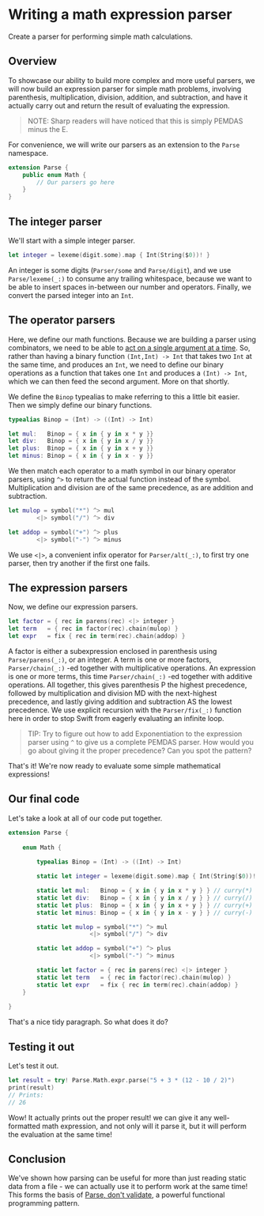 # Writing a math expression parser

Create a parser for performing simple math calculations.

## Overview

To showcase our ability to build more complex and more useful parsers, we will now build an expression parser for simple math problems, involving parenthesis, multiplication, division, addition, and subtraction, and have it actually carry out and return the result of evaluating the expression.

> NOTE: Sharp readers will have noticed that this is simply PEMDAS minus the E.

For convenience, we will write our parsers as an extension to the ``Parse`` namespace.

```swift
extension Parse {
    public enum Math {
        // Our parsers go here
    }
}
```

## The integer parser

We'll start with a simple integer parser.


```swift
let integer = lexeme(digit.some).map { Int(String($0))! }
```

An integer is some digits (``Parser/some`` and ``Parse/digit``), and we use ``Parse/lexeme(_:)`` to consume any trailing whitespace, because we want to be able to insert spaces in-between our number and operators. Finally, we convert the parsed integer into an `Int`.

## The operator parsers

Here, we define our math functions. Because we are building a parser using combinators, we need to be able to [act on a single argument at a time](https://en.wikipedia.org/wiki/Currying). So, rather than having a binary function `(Int,Int) -> Int` that takes two `Int` at the same time, and produces an `Int`, we need to define our binary operations as a function that takes one `Int` and produces a `(Int) -> Int`, which we can then feed the second argument. More on that shortly.

We define the `Binop` typealias to make referring to this a little bit easier. Then we simply define our binary functions.

```swift
typealias Binop = (Int) -> ((Int) -> Int)

let mul:   Binop = { x in { y in x * y }}
let div:   Binop = { x in { y in x / y }}
let plus:  Binop = { x in { y in x + y }}
let minus: Binop = { x in { y in x - y }}
```

We then match each operator to a math symbol in our binary operator parsers, using ``^>`` to return the actual function instead of the symbol. Multiplication and division are of the same precedence, as are addition and subtraction.

```swift
let mulop = symbol("*") ^> mul
        <|> symbol("/") ^> div

let addop = symbol("+") ^> plus
        <|> symbol("-") ^> minus
```

We use ``<|>``, a convenient infix operator for ``Parser/alt(_:)``, to first try one parser, then try another if the first one fails.

## The expression parsers

Now, we define our expression parsers.

```swift
let factor = { rec in parens(rec) <|> integer }
let term   = { rec in factor(rec).chain(mulop) }
let expr   = fix { rec in term(rec).chain(addop) }
```

A factor is either a subexpression enclosed in parenthesis using ``Parse/parens(_:)``, or an integer. A term is one or more factors, ``Parser/chain(_:)`` -ed together with multiplicative operations. An expression is one or more terms, this time ``Parser/chain(_:)`` -ed together with additive operations. All together, this gives parenthesis P the highest precedence, followed by multiplication and division MD with the next-highest precedence, and lastly giving addition and subtraction AS the lowest precedence. We use explicit recursion with the ``Parser/fix(_:)`` function here in order to stop Swift from eagerly evaluating an infinite loop.

> TIP: Try to figure out how to add Exponentiation to the expression parser using `^` to give us a complete PEMDAS parser. How would you go about giving it the proper precedence? Can you spot the pattern?

That's it! We're now ready to evaluate some simple mathematical expressions!

## Our final code

Let's take a look at all of our code put together.

```swift
extension Parse {
    
    enum Math {
        
        typealias Binop = (Int) -> ((Int) -> Int)

        static let integer = lexeme(digit.some).map { Int(String($0))! }

        static let mul:   Binop = { x in { y in x * y } } // curry(*)
        static let div:   Binop = { x in { y in x / y } } // curry(/)
        static let plus:  Binop = { x in { y in x + y } } // curry(+)
        static let minus: Binop = { x in { y in x - y } } // curry(-)

        static let mulop = symbol("*") ^> mul
                       <|> symbol("/") ^> div

        static let addop = symbol("+") ^> plus
                       <|> symbol("-") ^> minus

        static let factor = { rec in parens(rec) <|> integer }
        static let term   = { rec in factor(rec).chain(mulop) }
        static let expr   = fix { rec in term(rec).chain(addop) }
    }
    
}
```

That's a nice tidy paragraph. So what does it do?

## Testing it out

Let's test it out.

```swift
let result = try! Parse.Math.expr.parse("5 + 3 * (12 - 10 / 2)")
print(result)
// Prints:
// 26
```

Wow! It actually prints out the proper result! we can give it any well-formatted math expression, and not only will it parse it, but it will perform the evaluation at the same time!

## Conclusion

We've shown how parsing can be useful for more than just reading static data from a file - we can actually use it to perform work at the same time! This forms the basis of [Parse, don't validate](https://lexi-lambda.github.io/blog/2019/11/05/parse-don-t-validate/),  a powerful functional programming pattern.
